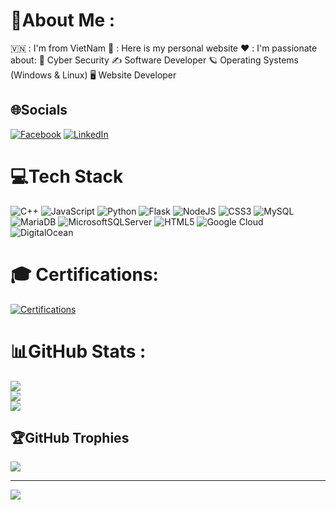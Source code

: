 # 💫About Me :
🇻🇳 : I'm from VietNam
👀 : Here is my personal website
❤️ : I'm passionate about:
🔐 Cyber Security
✍️ Software Developer
🪐 Operating Systems (Windows & Linux)
🖥️ Website Developer

## 🌐Socials
[![Facebook](https://img.shields.io/badge/Facebook-%231877F2.svg?logo=Facebook&logoColor=white)](https://facebook.com/https://www.facebook.com/TP2k1.Official) [![LinkedIn](https://img.shields.io/badge/LinkedIn-%230077B5.svg?logo=linkedin&logoColor=white)](https://linkedin.com/in/https://www.linkedin.com/in/tp2k1dev) 

# 💻Tech Stack
![C++](https://img.shields.io/badge/c++-%2300599C.svg?style=for-the-badge&logo=c%2B%2B&logoColor=white) ![JavaScript](https://img.shields.io/badge/javascript-%23323330.svg?style=for-the-badge&logo=javascript&logoColor=%23F7DF1E) ![Python](https://img.shields.io/badge/python-3670A0?style=for-the-badge&logo=python&logoColor=ffdd54) ![Flask](https://img.shields.io/badge/flask-%23000.svg?style=for-the-badge&logo=flask&logoColor=white) ![NodeJS](https://img.shields.io/badge/node.js-6DA55F?style=for-the-badge&logo=node.js&logoColor=white) ![CSS3](https://img.shields.io/badge/css3-%231572B6.svg?style=for-the-badge&logo=css3&logoColor=white) ![MySQL](https://img.shields.io/badge/mysql-%2300f.svg?style=for-the-badge&logo=mysql&logoColor=white) ![MariaDB](https://img.shields.io/badge/MariaDB-003545?style=for-the-badge&logo=mariadb&logoColor=white) ![MicrosoftSQLServer](https://img.shields.io/badge/Microsoft%20SQL%20Sever-CC2927?style=for-the-badge&logo=microsoft%20sql%20server&logoColor=white) ![HTML5](https://img.shields.io/badge/html5-%23E34F26.svg?style=for-the-badge&logo=html5&logoColor=white) ![Google Cloud](https://img.shields.io/badge/Google%20Cloud-%234285F4.svg?style=for-the-badge&logo=google-cloud&logoColor=white) ![DigitalOcean](https://img.shields.io/badge/DigitalOcean-%230167ff.svg?style=for-the-badge&logo=digitalOcean&logoColor=white)
# 🎓 Certifications: 

[![Certifications](https://github-readme-widgets.vercel.app/api?username=thtrung1571)](https://github.com/mechdeveloper/github-readme-widgets)

# 📊GitHub Stats :
![](https://github-readme-stats.vercel.app/api?username=thtrung1571&theme=radical&hide_border=true&include_all_commits=false&count_private=false)<br/>
![](https://github-readme-streak-stats.herokuapp.com/?user=thtrung1571&theme=radical&hide_border=true)<br/>
![](https://github-readme-stats.vercel.app/api/top-langs/?username=thtrung1571&theme=radical&hide_border=true&include_all_commits=false&count_private=false&layout=compact)

## 🏆GitHub Trophies
![](https://github-trophies.vercel.app/?username=thtrung1571&theme=radical&no-frame=false&no-bg=true&margin-w=4)

---
[![](https://visitcount.itsvg.in/api?id=thtrung1571&icon=0&color=0)](https://visitcount.itsvg.in)
